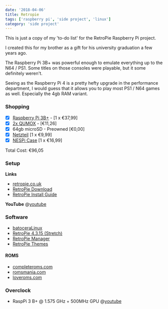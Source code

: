 ```yaml
---
date: '2018-04-06'
title: Retropie
tags: ['raspberry pi', 'side project', 'linux']
category: 'side project'
---
```


This is just a copy of my 'to-do list' for the RetroPie Raspberry Pi project.

I created this for my brother as a gift for his university graduation a few years ago.

The Raspberry Pi 3B+ was powerful enough to emulate everything up to the N64 / PS1. Some titles on those consoles were playable, but it some definitely weren't.

Seeing as the Raspberry Pi 4 is a pretty hefty upgrade in the performance department, I would guess that it allows you to play most PS1 / N64 games as well. Especially the 4gb RAM variant.

### Shopping

- [x] [Raspberry Pi 3B+](https://www.conrad.de/de/raspberry-pi-3-model-b-1-gb-ohne-betriebssystem-1668026.html) - [1 x €37,99]
- [x] [2x QUMOX](https://www.amazon.de/gp/product/B00PL271Y0/ref=oh_aui_detailpage_o01_s00?ie=UTF8&psc=1) - [€11,26]
- [x] 64gb microSD - Preowned [€0,00]
- [x] [Netzteil](https://www.conrad.de/de/raspberry-pi-netzteil-schwarz-sp-5c-raspberry-pi-3-b-micro-usb-5-vdc-2500-ma-1462834.html) [1 x €9,99]
- [x] [NESPi Case](https://www.amazon.de/gp/product/B076BJBLZD/ref=oh_aui_detailpage_o00_s00?ie=UTF8&psc=1) [1 x €16,99]

Total Cost: €96,05

### Setup

**Links**

- [retropie.co.uk](http://retropie.co.uk)
- [RetroPie Download](https://retropie.org.uk/download/)
- [RetroPie Install Guide](https://retropie.org.uk/docs/First-Installation/)

**YouTube**
@[youtube](xvYX_7iRRI0)

### Software

- [batoceraLinux](https://batocera-linux.xorhub.com/)
- [RetroPie 4.3.15 (Stretch)](https://retropie.org.uk/forum/topic/16307/retropie-4-3-15-stretch-images-for-testing)
- [RetroPie Manager](https://github.com/botolo78/RetroPie-Manager)
- [RetroPie Themes](https://github.com/RetroPie/RetroPie-Setup/wiki/themes)

#### ROMS

- [completeroms.com](http://www.completeroms.com)
- [romsmania.com](https://romsmania.com)
- [loveroms.com](https://www.loveroms.com)

### Overclock

- RaspPi 3 B+ @ 1.575 GHz + 500MHz GPU
  @[youtube](aT0OX8TXRCM)
